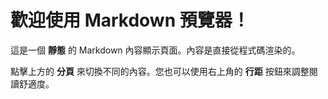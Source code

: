 # 歡迎使用 Markdown 預覽器！

這是一個 **靜態** 的 Markdown 內容顯示頁面。內容是直接從程式碼渲染的。

點擊上方的 **分頁** 來切換不同的內容。您也可以使用右上角的 **行距** 按鈕來調整閱讀舒適度。
